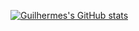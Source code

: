 [![Guilhermes's GitHub stats](https://github-readme-stats.vercel.app/api?username=GuiCoutoSt)](https://github.com/anuraghazra/github-readme-stats)
